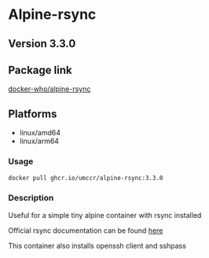 # Alpine-rsync

## Version 3.3.0

## Package link
[docker-who/alpine-rsync](https://github.com/umccr/docker-who/pkgs/container/alpine-rsync)

## Platforms
* linux/amd64
* linux/arm64

### Usage

```bash
docker pull ghcr.io/umccr/alpine-rsync:3.3.0
```

### Description
Useful for a simple tiny alpine container with rsync installed

Official rsync documentation can be found [here](https://linux.die.net/man/1/rsync)

This container also installs openssh client and sshpass

